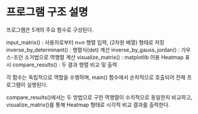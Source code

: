 # 프로그램 구조 설명
프로그램은 5개의 주요 함수로 구성된다.

input_matrix() : 사용자로부터 n×n 행렬 입력, (2차원 배열) 형태로 저장
inverse_by_determinant() : 행렬식(det) 계산
inverse_by_gauss_jordan() : 가우스-조던 소거법으로 역행렬 계산
visualize_matrix() : matplotlib 이용 Heatmap 표시
compare_results() : 두 결과 행렬 비교 및 출력

각 함수는 독립적으로 역할을 수행하며, main() 함수에서 순차적으로 호출되어 전체 프로그램이 실행된다.

compare_results()에서는 두 방법으로 구한 역행렬이 수치적으로 동일한지 비교하고, visualize_matrix()를 통해 Heatmap 형태로 시각적 비교 결과를 출력한다.
